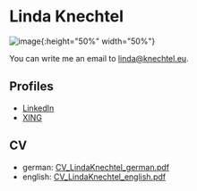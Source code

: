 # Linda Knechtel
![image](resources/IMG_1906.png){:height="50%" width="50%"}

You can write me an email to linda@knechtel.eu.

## Profiles

- [LinkedIn](https://www.linkedin.com/in/linda-knechtel-7841195b/)
- [XING](https://www.xing.com/profile/Linda_Knechtel)

## CV

- german: [CV_LindaKnechtel_german.pdf](resources/cv_german.pdf)
- english: [CV_LindaKnechtel_english.pdf](resources/cv_english.pdf)

